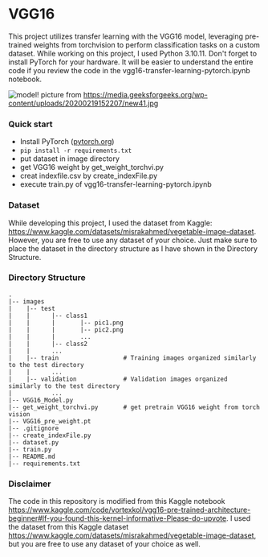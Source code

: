 # VGG16
This project utilizes transfer learning with the VGG16 model, leveraging pre-trained weights from torchvision to perform classification tasks on a custom dataset.
While working on this project, I used Python 3.10.11. Don't forget to install PyTorch for your hardware. It will be easier to understand the entire code if you review the code in the vgg16-transfer-learning-pytorch.ipynb notebook.

![model!](https://media.geeksforgeeks.org/wp-content/uploads/20200219152207/new41.jpg)
picture from https://media.geeksforgeeks.org/wp-content/uploads/20200219152207/new41.jpg

### Quick start
- Install PyTorch ([pytorch.org](http://pytorch.org))
- `pip install -r requirements.txt`
- put dataset in image directory
- get VGG16 weight by get_weight_torchvi.py
- creat indexfile.csv by create_indexFile.py
- execute train.py of vgg16-transfer-learning-pytorch.ipynb

### Dataset
While developing this project, I used the dataset from Kaggle: https://www.kaggle.com/datasets/misrakahmed/vegetable-image-dataset. However, you are free to use any dataset of your choice. Just make sure to place the dataset in the directory structure as I have shown in the Directory Structure.
    
### Directory Structure
    .
    |-- images
    |    |-- test
    |    |      |-- class1
    |    |      |       |-- pic1.png
    |    |      |       |-- pic2.png
    |    |      |       ...
    |    |      |-- class2
    |    |      ...
    |    |-- train                  # Training images organized similarly to the test directory
    |    |      ...
    |    |-- validation             # Validation images organized similarly to the test directory
    |           ...
    |-- VGG16_Model.py
    |-- get_weight_torchvi.py       # get pretrain VGG16 weight from torch vision
    |-- VGG16_pre_weight.pt         
    |-- .gitignore
    |-- create_indexFile.py
    |-- dataset.py
    |-- train.py
    |-- README.md
    |-- requirements.txt

### Disclaimer
The code in this repository is modified from this Kaggle notebook https://www.kaggle.com/code/vortexkol/vgg16-pre-trained-architecture-beginner#If-you-found-this-kernel-informative-Please-do-upvote. I used the dataset from this Kaggle dataset https://www.kaggle.com/datasets/misrakahmed/vegetable-image-dataset, but you are free to use any dataset of your choice as well.

